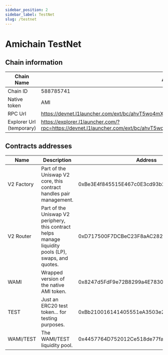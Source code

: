 ```yaml
---
sidebar_position: 2
sidebar_label: TestNet
slug: /testnet
---
```


# Amichain TestNet

## Chain information
| Chain Name               | Amichain                                                                                                                        |
|--------------------------|---------------------------------------------------------------------------------------------------------------------------------|
| Chain ID                 | 588785741                                                                                                                       |
| Native token             | AMI                                                                                                                             |
| RPC Url                  | https://devnet.l1launcher.com/ext/bc/ahvT5wo4mXyGzijLopFexdmKLrwXJ6YUpHwAoYts6UwmWvLc1/rpc                                      |
| Explorer Url (temporary) | https://explorer.l1launcher.com/?rpc=https://devnet.l1launcher.com/ext/bc/ahvT5wo4mXyGzijLopFexdmKLrwXJ6YUpHwAoYts6UwmWvLc1/rpc |

## Contracts addresses

| Name       | Description                                                                                           | Address                                    |
|------------|-------------------------------------------------------------------------------------------------------|--------------------------------------------|
| V2 Factory | Part of the Uniswap V2 core, this contract handles pair management.                                   | 0xBe3E4f845515E467c0E3cd93b2f89D76eeB2D5Dd |
| V2 Router  | Part of the Uniswap V2 periphery, this contract helps manage liquidity pools (LP), swaps, and quotes. | 0xD717500F7DCBeC23F8aAC282dED3bF1D34870587 |
| WAMI       | Wrapped version of the native AMI token.                                                              | 0x8247d5FdF9e72B8299a4E7830e2d194D36d510e2 |
| TEST       | Just an ERC20 test token... for testing purposes.                                                     | 0xBb210016141405551eA3503e22724A1BDc8ace00 |
| WAMI/TEST  | The WAMI/TEST liquidity pool.                                                                         | 0x4457764D752012Ce518de77fa9490D298F75aE99 |